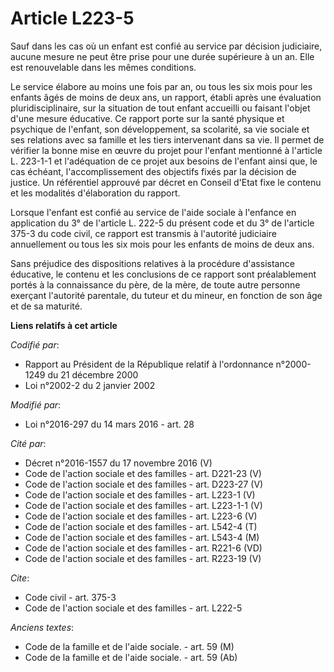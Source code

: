 # Article L223-5

Sauf dans les cas où un enfant est confié au service par décision judiciaire, aucune mesure ne peut être prise pour une durée
supérieure à un an. Elle est renouvelable dans les mêmes conditions. 

Le service élabore au moins une fois par an, ou tous les six mois pour les enfants âgés de moins de deux ans, un rapport,
établi après une évaluation pluridisciplinaire, sur la situation de tout enfant accueilli ou faisant l'objet d'une mesure
éducative. Ce rapport porte sur la santé physique et psychique de l'enfant, son développement, sa scolarité, sa vie sociale
et ses relations avec sa famille et les tiers intervenant dans sa vie. Il permet de vérifier la bonne mise en œuvre du projet
pour l'enfant mentionné à l'article L. 223-1-1 et l'adéquation de ce projet aux besoins de l'enfant ainsi que, le cas
échéant, l'accomplissement des objectifs fixés par la décision de justice. Un référentiel approuvé par décret en Conseil
d'Etat fixe le contenu et les modalités d'élaboration du rapport. 

Lorsque l'enfant est confié au service de l'aide sociale à l'enfance en application du 3° de l'article L. 222-5 du présent
code et du 3° de l'article 375-3 du code civil, ce rapport est transmis à l'autorité judiciaire annuellement ou tous les six
mois pour les enfants de moins de deux ans. 

Sans préjudice des dispositions relatives à la procédure d'assistance éducative, le contenu et les conclusions de ce rapport
sont préalablement portés à la connaissance du père, de la mère, de toute autre personne exerçant l'autorité parentale, du
tuteur et du mineur, en fonction de son âge et de sa maturité.

**Liens relatifs à cet article**

_Codifié par_:

  - Rapport au Président de la République relatif à l'ordonnance n°2000-1249 du 21 décembre 2000
  - Loi n°2002-2 du 2 janvier 2002

_Modifié par_:

  - Loi n°2016-297 du 14 mars 2016 - art. 28

_Cité par_:

  - Décret n°2016-1557 du 17 novembre 2016 (V)
  - Code de l'action sociale et des familles - art. D221-23 (V)
  - Code de l'action sociale et des familles - art. D223-27 (V)
  - Code de l'action sociale et des familles - art. L223-1 (V)
  - Code de l'action sociale et des familles - art. L223-1-1 (V)
  - Code de l'action sociale et des familles - art. L223-6 (V)
  - Code de l'action sociale et des familles - art. L542-4 (T)
  - Code de l'action sociale et des familles - art. L543-4 (M)
  - Code de l'action sociale et des familles - art. R221-6 (VD)
  - Code de l'action sociale et des familles - art. R223-19 (V)

_Cite_:

  - Code civil - art. 375-3
  - Code de l'action sociale et des familles - art. L222-5

_Anciens textes_:

  - Code de la famille et de l'aide sociale. - art. 59 (M)
  - Code de la famille et de l'aide sociale. - art. 59 (Ab)
